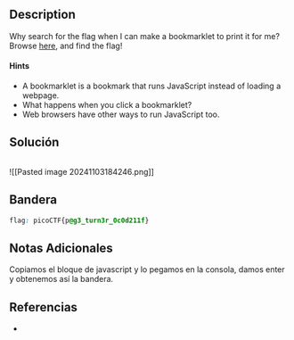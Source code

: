 ## Description

Why search for the flag when I can make a bookmarklet to print it for me?Browse [here](http://titan.picoctf.net:59034/), and find the flag!
#### Hints
- A bookmarklet is a bookmark that runs JavaScript instead of loading a webpage.
- What happens when you click a bookmarklet?
- Web browsers have other ways to run JavaScript too.
## Solución

```shell

```
![[Pasted image 20241103184246.png]]
## Bandera
```css
flag: picoCTF{p@g3_turn3r_0c0d211f}
```
## Notas Adicionales
Copiamos el bloque de javascript y lo pegamos en la consola, damos enter y obtenemos así la bandera.
## Referencias
- 